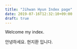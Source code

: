 ```yaml
---
title: "Jihwan Hyun Index page"
date: 2019-07-16T12:32:10+09:00
draft: true
---
```


Welcome my index.



안녕하세요. 현지환 입니다.

